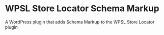 # WPSL Store Locator Schema Markup
A WordPress plugin that adds Schema Markup to the WPSL Store Locator plugin
